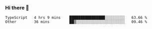 ### Hi there 👋

<!--START_SECTION:waka-->

```text
TypeScript   4 hrs 9 mins    ████████████████░░░░░░░░░   63.66 %
Other        36 mins         ██▒░░░░░░░░░░░░░░░░░░░░░░   09.46 %
```

<!--END_SECTION:waka-->

<!--
**Jonas-VanHaeken/Jonas-VanHaeken** is a ✨ _special_ ✨ repository because its `README.md` (this file) appears on your GitHub profile.

Here are some ideas to get you started:

- 🔭 I’m currently working on ...
- 🌱 I’m currently learning ...
- 👯 I’m looking to collaborate on ...
- 🤔 I’m looking for help with ...
- 💬 Ask me about ...
- 📫 How to reach me: ...
- 😄 Pronouns: ...
- ⚡ Fun fact: ...
-->
